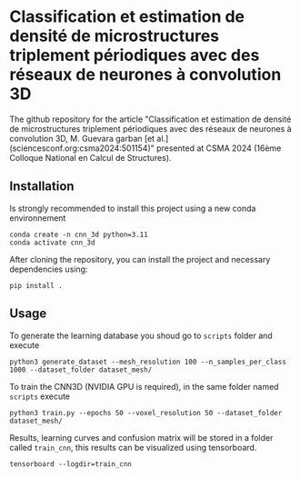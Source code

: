 # Classification et estimation de densité de microstructures triplement périodiques avec des réseaux de neurones à convolution 3D
The github repository for the article "Classification et estimation de densité de microstructures
triplement périodiques avec des réseaux de neurones à convolution 3D, M.
Guevara garban [et al.] (sciencesconf.org:csma2024:501154)" presented at CSMA
2024 (16ème Colloque National en Calcul de Structures).

## Installation

Is strongly recommended to install this project using a new conda environnement

```
conda create -n cnn_3d python=3.11
conda activate cnn_3d
```

After cloning the repository, you can install the project and necessary
dependencies using:

```
pip install .
```

## Usage

To generate the learning database you shoud go to `scripts` folder and execute

```
python3 generate_dataset --mesh_resolution 100 --n_samples_per_class 1000 --dataset_folder dataset_mesh/
```

To train the CNN3D (NVIDIA GPU is required), in the same folder named `scripts`
execute
```
python3 train.py --epochs 50 --voxel_resolution 50 --dataset_folder dataset_mesh/
```

Results, learning curves and confusion matrix will be stored in a folder called
`train_cnn`, this results can be visualized using tensorboard.

```
tensorboard --logdir=train_cnn
